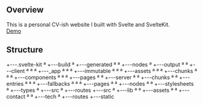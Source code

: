 ## Overview
This is a personal CV-ish website I built with Svelte and SvelteKit.<br/>
[Demo](https://longph.vercel.app)

## Structure 
+---.svelte-kit
ª   +---build
ª   +---generated
ª   ª   +---nodes
ª   +---output
ª   ª   +---client
ª   ª   ª   +---_app
ª   ª   ª       +---immutable
ª   ª   ª           +---assets
ª   ª   ª           +---chunks
ª   ª   ª           +---components
ª   ª   ª               +---pages
ª   ª   +---server
ª   ª       +---chunks
ª   ª       +---entries
ª   ª       ª   +---fallbacks
ª   ª       ª   +---pages
ª   ª       +---nodes
ª   ª       +---stylesheets
ª   +---types
ª       +---src
ª           +---routes
+---src
ª   +---lib
ª   ª   +---assets
ª   ª       +---contact
ª   ª       +---tech
ª   +---routes
+---static
